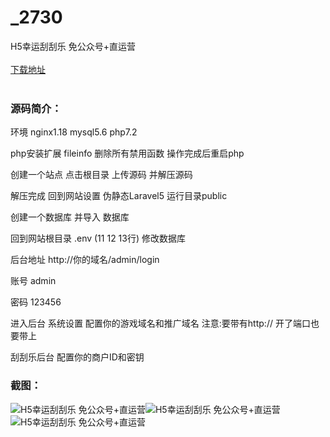 # _2730
H5幸运刮刮乐 免公众号+直运营
<br/></br>
[下载地址](https://www.uuid2.com/2730.html "下载地址")
<br/></br>
<h3>源码简介：</h3>
<p>环境 nginx1.18 mysql5.6 php7.2<p>
<p>php安装扩展 fileinfo 删除所有禁用函数 操作完成后重启php<p>
<p>创建一个站点 点击根目录 上传源码 并解压源码<p>
<p>解压完成 回到网站设置 伪静态Laravel5 运行目录public<p>
<p>创建一个数据库 并导入 数据库<p>
<p>回到网站根目录 .env (11 12 13行) 修改数据库<p>
<p>后台地址 http://你的域名/admin/login<p>
<p>账号 admin<p>
<p>密码 123456<p>
<p>进入后台 系统设置 配置你的游戏域名和推广域名 注意:要带有http:// 开了端口也要带上<p>
<p>刮刮乐后台 配置你的商户ID和密钥<p>
<h3>截图：</h3>
<img src="https://www.uuid2.com/wp-content/uploads/img/202107/e62dc7b930.jpeg" alt="H5幸运刮刮乐 免公众号+直运营"><img src="https://www.uuid2.com/wp-content/uploads/img/202107/1e546f7443.jpeg" alt="H5幸运刮刮乐 免公众号+直运营"><img src="https://www.uuid2.com/wp-content/uploads/img/202107/8f96e38492.jpeg" alt="H5幸运刮刮乐 免公众号+直运营">
